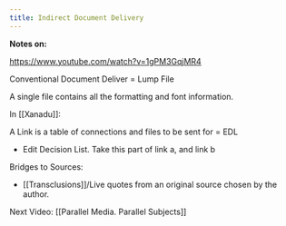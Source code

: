 ```yaml
---
title: Indirect Document Delivery
---
```


**Notes on:**

https://www.youtube.com/watch?v=1gPM3GqjMR4

Conventional Document Deliver = Lump File

A single file contains all the formatting and font information.

In [[Xanadu]]:

A Link is a table of connections and files to be sent for = EDL

- Edit Decision List. Take this part of link a, and link b

Bridges to Sources:

- [[Transclusions]]/Live quotes from an original source chosen by the author.

Next Video: [[Parallel Media. Parallel Subjects]]
